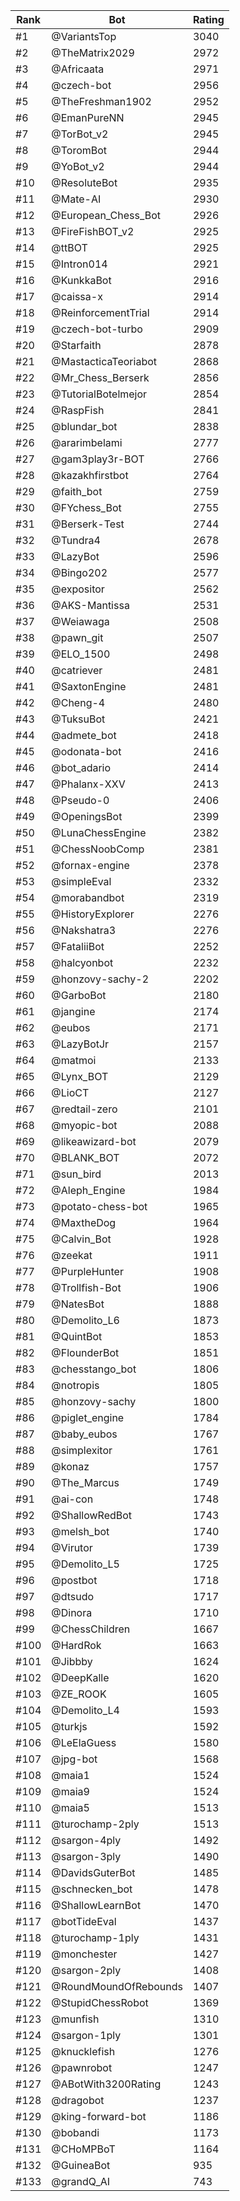 Rank|Bot|Rating
---|---|---
#1|@VariantsTop|3040
#2|@TheMatrix2029|2972
#3|@Africaata|2971
#4|@czech-bot|2956
#5|@TheFreshman1902|2952
#6|@EmanPureNN|2945
#7|@TorBot_v2|2945
#8|@ToromBot|2944
#9|@YoBot_v2|2944
#10|@ResoluteBot|2935
#11|@Mate-AI|2930
#12|@European_Chess_Bot|2926
#13|@FireFishBOT_v2|2925
#14|@ttBOT|2925
#15|@Intron014|2921
#16|@KunkkaBot|2916
#17|@caissa-x|2914
#18|@ReinforcementTrial|2914
#19|@czech-bot-turbo|2909
#20|@Starfaith|2878
#21|@MastacticaTeoriabot|2868
#22|@Mr_Chess_Berserk|2856
#23|@TutorialBotelmejor|2854
#24|@RaspFish|2841
#25|@blundar_bot|2838
#26|@ararimbelami|2777
#27|@gam3play3r-BOT|2766
#28|@kazakhfirstbot|2764
#29|@faith_bot|2759
#30|@FYchess_Bot|2755
#31|@Berserk-Test|2744
#32|@Tundra4|2678
#33|@LazyBot|2596
#34|@Bingo202|2577
#35|@expositor|2562
#36|@AKS-Mantissa|2531
#37|@Weiawaga|2508
#38|@pawn_git|2507
#39|@ELO_1500|2498
#40|@catriever|2481
#41|@SaxtonEngine|2481
#42|@Cheng-4|2480
#43|@TuksuBot|2421
#44|@admete_bot|2418
#45|@odonata-bot|2416
#46|@bot_adario|2414
#47|@Phalanx-XXV|2413
#48|@Pseudo-0|2406
#49|@OpeningsBot|2399
#50|@LunaChessEngine|2382
#51|@ChessNoobComp|2381
#52|@fornax-engine|2378
#53|@simpleEval|2332
#54|@morabandbot|2319
#55|@HistoryExplorer|2276
#56|@Nakshatra3|2276
#57|@FataliiBot|2252
#58|@halcyonbot|2232
#59|@honzovy-sachy-2|2202
#60|@GarboBot|2180
#61|@jangine|2174
#62|@eubos|2171
#63|@LazyBotJr|2157
#64|@matmoi|2133
#65|@Lynx_BOT|2129
#66|@LioCT|2127
#67|@redtail-zero|2101
#68|@myopic-bot|2088
#69|@likeawizard-bot|2079
#70|@BLANK_BOT|2072
#71|@sun_bird|2013
#72|@Aleph_Engine|1984
#73|@potato-chess-bot|1965
#74|@MaxtheDog|1964
#75|@Calvin_Bot|1928
#76|@zeekat|1911
#77|@PurpleHunter|1908
#78|@Trollfish-Bot|1906
#79|@NatesBot|1888
#80|@Demolito_L6|1873
#81|@QuintBot|1853
#82|@FlounderBot|1851
#83|@chesstango_bot|1806
#84|@notropis|1805
#85|@honzovy-sachy|1800
#86|@piglet_engine|1784
#87|@baby_eubos|1767
#88|@simplexitor|1761
#89|@konaz|1757
#90|@The_Marcus|1749
#91|@ai-con|1748
#92|@ShallowRedBot|1743
#93|@melsh_bot|1740
#94|@Virutor|1739
#95|@Demolito_L5|1725
#96|@postbot|1718
#97|@dtsudo|1717
#98|@Dinora|1710
#99|@ChessChildren|1667
#100|@HardRok|1663
#101|@Jibbby|1624
#102|@DeepKalle|1620
#103|@ZE_ROOK|1605
#104|@Demolito_L4|1593
#105|@turkjs|1592
#106|@LeElaGuess|1580
#107|@jpg-bot|1568
#108|@maia1|1524
#109|@maia9|1524
#110|@maia5|1513
#111|@turochamp-2ply|1513
#112|@sargon-4ply|1492
#113|@sargon-3ply|1490
#114|@DavidsGuterBot|1485
#115|@schnecken_bot|1478
#116|@ShallowLearnBot|1470
#117|@botTideEval|1437
#118|@turochamp-1ply|1431
#119|@monchester|1427
#120|@sargon-2ply|1408
#121|@RoundMoundOfRebounds|1407
#122|@StupidChessRobot|1369
#123|@munfish|1310
#124|@sargon-1ply|1301
#125|@knucklefish|1276
#126|@pawnrobot|1247
#127|@ABotWith3200Rating|1243
#128|@dragobot|1237
#129|@king-forward-bot|1186
#130|@bobandi|1173
#131|@CHoMPBoT|1164
#132|@GuineaBot|935
#133|@grandQ_AI|743
